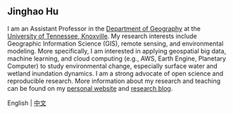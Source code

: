 ## Jinghao Hu 

I am an Assistant Professor in the [Department of Geography](https://geography.utk.edu/about-us/faculty/dr-qiusheng-wu/) at the [University of Tennessee, Knoxville](https://www.utk.edu/). My research interests include Geographic Information Science (GIS), remote sensing, and environmental modeling. More specifically, I am interested in applying geospatial big data, machine learning, and cloud computing (e.g., AWS, Earth Engine, Planetary Computer) to study environmental change, especially surface water and wetland inundation dynamics. I am a strong advocate of open science and reproducible research. More information about my research and teaching can be found on my [personal website](https://wetlands.io/) and [research blog](https://blog.gishub.org/).


<!-- # dperf [![Apache V2 License](https://camo.githubusercontent.com/d98c483ecee73f482a5d0a2c3387a50aa06b90bd2b113d27455c2be9ee5a1dee/68747470733a2f2f696d672e736869656c64732e696f2f62616467652f6c6963656e73652d41706163686525323056322d626c75652e737667)](https://github.com/baidu/dperf/blob/main/LICENSE) -->

English | [中文](https://github.com/hujinghaoabcd/hujinghaoabcd/blob/main/README_CN.md)
